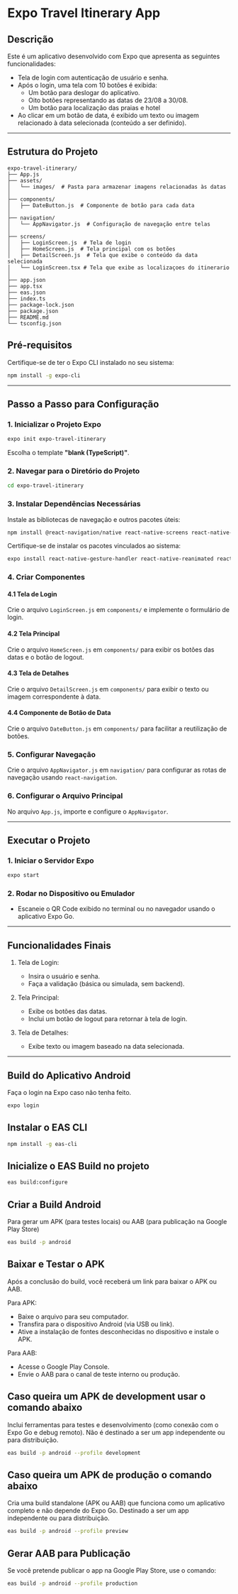 # Expo Travel Itinerary App

## Descrição
Este é um aplicativo desenvolvido com Expo que apresenta as seguintes funcionalidades:
- Tela de login com autenticação de usuário e senha.
- Após o login, uma tela com 10 botões é exibida:
  - Um botão para deslogar do aplicativo.
  - Oito botões representando as datas de 23/08 a 30/08.
  - Um botão para localização das praias e hotel
- Ao clicar em um botão de data, é exibido um texto ou imagem relacionado à data selecionada (conteúdo a ser definido).

---

## Estrutura do Projeto

```plaintext
expo-travel-itinerary/
├── App.js
├── assets/
│   └── images/  # Pasta para armazenar imagens relacionadas às datas
│
├── components/
│   ├── DateButton.js  # Componente de botão para cada data
│
├── navigation/
│   └── AppNavigator.js  # Configuração de navegação entre telas
│
├── screens/
│   ├── LoginScreen.js  # Tela de login
│   ├── HomeScreen.js  # Tela principal com os botões
│   ├── DetailScreen.js  # Tela que exibe o conteúdo da data selecionada
│   └── LoginScreen.tsx # Tela que exibe as localizaçoes do itinerario
│
├── app.json
├── app.tsx
├── eas.json
├── index.ts
├── package-lock.json
├── package.json
├── README.md
└── tsconfig.json
```


## Pré-requisitos
Certifique-se de ter o Expo CLI instalado no seu sistema:

```bash
npm install -g expo-cli
```

---

## Passo a Passo para Configuração

### 1. Inicializar o Projeto Expo

```bash
expo init expo-travel-itinerary
```
Escolha o template **"blank (TypeScript)"**.

### 2. Navegar para o Diretório do Projeto

```bash
cd expo-travel-itinerary
```

### 3. Instalar Dependências Necessárias

Instale as bibliotecas de navegação e outros pacotes úteis:

```bash
npm install @react-navigation/native react-native-screens react-native-safe-area-context react-native-gesture-handler react-native-reanimated react-navigation-stack react-navigation-tabs
```

Certifique-se de instalar os pacotes vinculados ao sistema:

```bash
expo install react-native-gesture-handler react-native-reanimated react-native-screens react-native-safe-area-context react-native-vector-icons
```

### 4. Criar Componentes

#### 4.1 Tela de Login
Crie o arquivo `LoginScreen.js` em `components/` e implemente o formulário de login.

#### 4.2 Tela Principal
Crie o arquivo `HomeScreen.js` em `components/` para exibir os botões das datas e o botão de logout.

#### 4.3 Tela de Detalhes
Crie o arquivo `DetailScreen.js` em `components/` para exibir o texto ou imagem correspondente à data.

#### 4.4 Componente de Botão de Data
Crie o arquivo `DateButton.js` em `components/` para facilitar a reutilização de botões.

### 5. Configurar Navegação
Crie o arquivo `AppNavigator.js` em `navigation/` para configurar as rotas de navegação usando `react-navigation`.

### 6. Configurar o Arquivo Principal
No arquivo `App.js`, importe e configure o `AppNavigator`.

---

## Executar o Projeto

### 1. Iniciar o Servidor Expo

```bash
expo start
```

### 2. Rodar no Dispositivo ou Emulador
- Escaneie o QR Code exibido no terminal ou no navegador usando o aplicativo Expo Go.

---

## Funcionalidades Finais
1. Tela de Login:
   - Insira o usuário e senha.
   - Faça a validação (básica ou simulada, sem backend).

2. Tela Principal:
   - Exibe os botões das datas.
   - Inclui um botão de logout para retornar à tela de login.

3. Tela de Detalhes:
   - Exibe texto ou imagem baseado na data selecionada.

---

## Build do Aplicativo Android

Faça o login na Expo caso não tenha feito.

```bash
expo login
```

## Instalar o EAS CLI

```bash
npm install -g eas-cli
```

## Inicialize o EAS Build no projeto

```bash
eas build:configure
```
## Criar a Build Android

Para gerar um APK (para testes locais) ou AAB (para publicação na Google Play Store)

```bash
eas build -p android
```

## Baixar e Testar o APK

Após a conclusão do build, você receberá um link para baixar o APK ou AAB.

Para APK:

- Baixe o arquivo para seu computador.
- Transfira para o dispositivo Android (via USB ou link).
- Ative a instalação de fontes desconhecidas no dispositivo e instale o APK.

Para AAB:

- Acesse o Google Play Console.
- Envie o AAB para o canal de teste interno ou produção.

## Caso queira um APK de development usar o comando abaixo
Inclui ferramentas para testes e desenvolvimento (como conexão com o Expo Go e debug remoto).
Não é destinado a ser um app independente ou para distribuição.

```bash
eas build -p android --profile development
```

## Caso queira um APK de produção o comando abaixo
Cria uma build standalone (APK ou AAB) que funciona como um aplicativo completo e não depende do Expo Go.
Destinado a ser um app independente ou para distribuição.

```bash
eas build -p android --profile preview
```

## Gerar AAB para Publicação
Se você pretende publicar o app na Google Play Store, use o comando:

```bash
eas build -p android --profile production
```